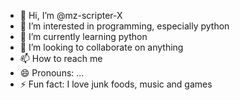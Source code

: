 - 👋 Hi, I’m @mz-scripter-X
- 👀 I’m interested in programming, especially python
- 🌱 I’m currently learning python
- 💞️ I’m looking to collaborate on anything
- 📫 How to reach me 
- 😄 Pronouns: ...
- ⚡ Fun fact: I love junk foods, music and games

<!---
mz-scripter-X/mz-scripter-X is a ✨ special ✨ repository because its `README.md` (this file) appears on your GitHub profile.
You can click the Preview link to take a look at your changes.
--->
